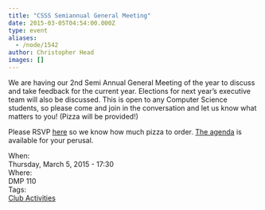 ```yaml
---
title: "CSSS Semiannual General Meeting"
date: 2015-03-05T04:54:00.000Z
type: event
aliases:
  - /node/1542
author: Christopher Head
images: []
---
```


<div class="field field-name-body field-type-text-with-summary field-label-hidden"><div class="field-items"><div class="field-item even"><p>We are having our 2nd Semi Annual General Meeting of the year to discuss and take feedback for the current year. Elections for next year&#x2019;s executive team will also be discussed. This is open to any Computer Science students, so please come and join in the conversation and let us know what matters to you! (Pizza will be provided!)</p>
<p>Please RSVP <a href="https://facebook.com/events/707755655990112">here</a> so we know how much pizza to order. <a href="/files/2014-2015SecondSemiannualGeneralMeetingAgenda.pdf">The agenda</a> is available for your perusal.</p>
</div></div></div><div class="field field-name-field-dates field-type-datetime field-label-above"><div class="field-label">When:&#xA0;</div><div class="field-items"><div class="field-item even"><span class="date-display-single">Thursday, March 5, 2015 - 17:30</span></div></div></div><div class="field field-name-field-location field-type-text field-label-above"><div class="field-label">Where:&#xA0;</div><div class="field-items"><div class="field-item even">DMP 110</div></div></div>    <footer>
    <div class="field field-name-field-tags field-type-taxonomy-term-reference field-label-above"><div class="field-label">Tags:&#xA0;</div><div class="field-items"><div class="field-item even"><a href="/club">Club Activities</a></div></div></div>      </footer>